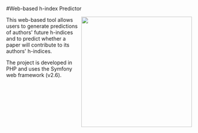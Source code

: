 #Web-based h-index Predictor

<a href="http://www.icensa.com/">
  <img src="http://i.imgur.com/NN4vi0n.png" width="300" align="right">
</a>

This web-based tool allows users to generate predictions of authors' future h-indices 
and to predict whether a paper will contribute to its authors' h-indices.

The project is developed in PHP and uses the Symfony web framework (v2.6).